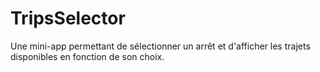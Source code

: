 # TripsSelector

Une mini-app permettant de sélectionner un arrêt et d'afficher les trajets disponibles en fonction de son choix. 